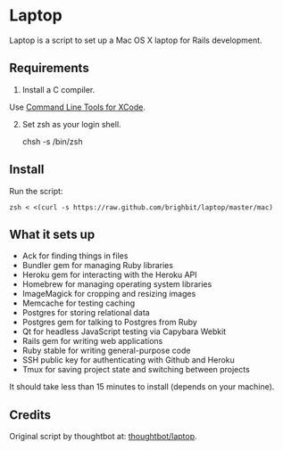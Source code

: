 Laptop
======

Laptop is a script to set up a Mac OS X laptop for Rails development.

Requirements
------------

1) Install a C compiler.

Use [Command Line Tools for XCode](https://developer.apple.com/downloads/index.action).

2) Set zsh as your login shell.

    chsh -s /bin/zsh

Install
-------

Run the script:

    zsh < <(curl -s https://raw.github.com/brighbit/laptop/master/mac)

What it sets up
---------------

* Ack for finding things in files
* Bundler gem for managing Ruby libraries
* Heroku gem for interacting with the Heroku API
* Homebrew for managing operating system libraries
* ImageMagick for cropping and resizing images
* Memcache for testing caching
* Postgres for storing relational data
* Postgres gem for talking to Postgres from Ruby
* Qt for headless JavaScript testing via Capybara Webkit
* Rails gem for writing web applications
* Ruby stable for writing general-purpose code
* SSH public key for authenticating with Github and Heroku
* Tmux for saving project state and switching between projects

It should take less than 15 minutes to install (depends on your machine).

Credits
-------
Original script by thoughtbot at: [thoughtbot/laptop](http://github.com/thoughtbot/laptop).
